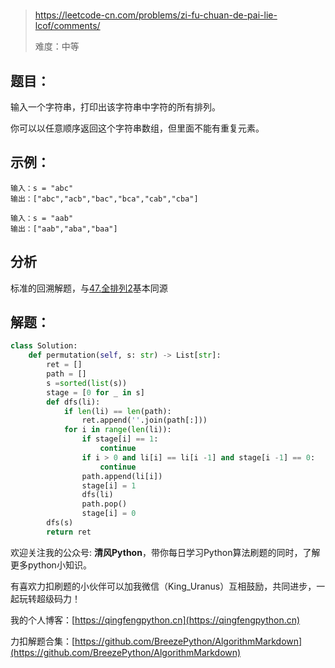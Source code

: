 # 
> https://leetcode-cn.com/problems/zi-fu-chuan-de-pai-lie-lcof/comments/
> 
> 难度：中等

## 题目：

输入一个字符串，打印出该字符串中字符的所有排列。

你可以以任意顺序返回这个字符串数组，但里面不能有重复元素。

 

## 示例：

```
输入：s = "abc"
输出：["abc","acb","bac","bca","cab","cba"]

输入：s = "aab"
输出：["aab","aba","baa"]

```

## 分析

标准的回溯解题，与[47.全排列2](https://leetcode-cn.com/problems/permutations-ii/)基本同源

## 解题：

```python
class Solution:
    def permutation(self, s: str) -> List[str]:
        ret = []
        path = []
        s =sorted(list(s))
        stage = [0 for _ in s]
        def dfs(li):
            if len(li) == len(path):
                ret.append(''.join(path[:]))
            for i in range(len(li)):
                if stage[i] == 1:
                    continue
                if i > 0 and li[i] == li[i -1] and stage[i -1] == 0:
                    continue
                path.append(li[i])
                stage[i] = 1
                dfs(li)
                path.pop()
                stage[i] = 0
        dfs(s)
        return ret
```

欢迎关注我的公众号: **清风Python**，带你每日学习Python算法刷题的同时，了解更多python小知识。

有喜欢力扣刷题的小伙伴可以加我微信（King_Uranus）互相鼓励，共同进步，一起玩转超级码力！

我的个人博客：[https://qingfengpython.cn](https://qingfengpython.cn)

力扣解题合集：[https://github.com/BreezePython/AlgorithmMarkdown](https://github.com/BreezePython/AlgorithmMarkdown)
